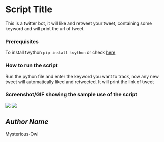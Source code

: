 # Script Title
<!--Remove the below lines and add yours -->
This is a twitter bot, it will like and retweet your tweet, containing some keyword and will print the url of tweet.

### Prerequisites
<!--Remove the below lines and add yours -->
To install twython
```pip install twython```
or check [here](https://twython.readthedocs.io/en/latest/usage/install.html)

### How to run the script
<!--Remove the below lines and add yours -->
Run the python file and enter the keyword you want to track, now any new tweet will automatically liked and retweeted.
It will print the link of tweet

### Screenshot/GIF showing the sample use of the script
<!--Remove the below lines and add yours -->
<img src="Scripts/Bots/Twitter_bot/images/Screenshot 1.jpg">
<img src="Scripts/Bots/Twitter_bot/images/Screenshot 2.png">

## *Author Name*
<!--Remove the below lines and add yours -->
Mysterious-Owl
